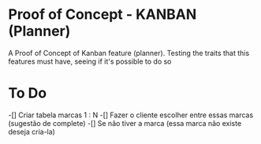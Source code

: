 # Proof of Concept - KANBAN (Planner)
A Proof of Concept of Kanban feature (planner). Testing the traits that this features must have, seeing if it's possible to do so

# To Do
-[] Criar tabela marcas 1 : N
-[] Fazer o cliente escolher entre essas marcas (sugestão de complete)
-[] Se não tiver a marca (essa marca não existe deseja cria-la)
